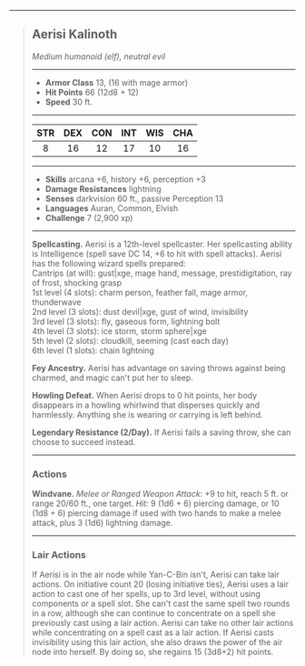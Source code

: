 ***
> ## Aerisi Kalinoth
> *Medium humanoid (elf), neutral evil*
> 
> ***
> 
> - **Armor Class** 13, (16 with mage armor)
> - **Hit Points** 66 (12d8 + 12)
> - **Speed** 30 ft.
> 
> ***
> 
> |STR|DEX|CON|INT|WIS|CHA|
> |:---:|:---:|:---:|:---:|:---:|:---:|
> |8|16|12|17|10|16|
> 
> ***
> 
> - **Skills** arcana +6, history +6, perception +3
> - **Damage Resistances** lightning
> - **Senses** darkvision 60 ft., passive Perception 13
> - **Languages** Auran, Common, Elvish
> - **Challenge** 7 (2,900 xp)
> 
> ***
> 
> **Spellcasting.** Aerisi is a 12th-level spellcaster. Her spellcasting ability is Intelligence (spell save DC 14, +6 to hit with spell attacks). Aerisi has the following wizard spells prepared:  
> Cantrips (at will): gust|xge, mage hand, message, prestidigitation, ray of frost, shocking grasp  
> 1st level (4 slots): charm person, feather fall, mage armor, thunderwave  
> 2nd level (3 slots): dust devil|xge, gust of wind, invisibility  
> 3rd level (3 slots): fly, gaseous form, lightning bolt  
> 4th level (3 slots): ice storm, storm sphere|xge  
> 5th level (2 slots): cloudkill, seeming (cast each day)  
> 6th level (1 slots): chain lightning
> 
> **Fey Ancestry.** Aerisi has advantage on saving throws against being charmed, and magic can't put her to sleep.
> 
> **Howling Defeat.** When Aerisi drops to 0 hit points, her body disappears in a howling whirlwind that disperses quickly and harmlessly. Anything she is wearing or carrying is left behind.
> 
> **Legendary Resistance (2/Day).** If Aerisi fails a saving throw, she can choose to succeed instead.
> 
> ***
> 
> ### Actions
> **Windvane.** *Melee or Ranged Weapon Attack:* +9 to hit, reach 5 ft. or range 20/60 ft., one target. *Hit:* 9 (1d6 + 6) piercing damage, or 10 (1d8 + 6) piercing damage if used with two hands to make a melee attack, plus 3 (1d6) lightning damage.
> 
> ***
> 
> ### Lair Actions
> If Aerisi is in the air node while Yan-C-Bin isn't, Aerisi can take lair actions. On initiative count 20 (losing initiative ties), Aerisi uses a lair action to cast one of her spells, up to 3rd level, without using components or a spell slot. She can't cast the same spell two rounds in a row, although she can continue to concentrate on a spell she previously cast using a lair action. Aerisi can take no other lair actions while concentrating on a spell cast as a lair action.
> If Aerisi casts invisibility using this lair action, she also draws the power of the air node into herself. By doing so, she regains 15 (3d8+2) hit points.